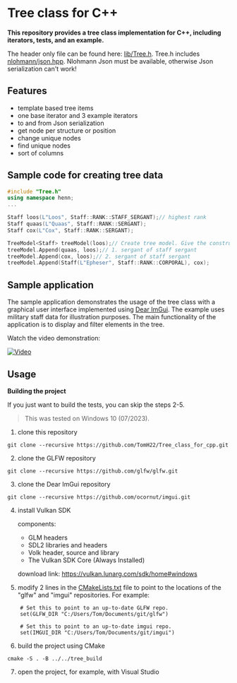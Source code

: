 # Tree class for C++
**This repository provides a tree class implementation for C++, including iterators, tests, and an example.**

The header only file can be found here: [lib/Tree.h](/lib/Tree.h).
Tree.h includes [nlohmann/json.hpp](https://github.com/nlohmann/json). Nlohmann Json must be available, otherwise Json serialization can't work!

## Features
- template based tree items
- one base iterator and 3 example iterators
- to and from Json serialization
- get node per structure or position
- change unique nodes
- find unique nodes
- sort of columns
  
## Sample code for creating tree data ##
```C++
#include "Tree.h"
using namespace henn;
...

Staff loos(L"Loos", Staff::RANK::STAFF_SERGANT);// highest rank
Staff quaas(L"Quaas", Staff::RANK::SERGANT);
Staff cox(L"Cox", Staff::RANK::SERGANT);

TreeModel<Staff> treeModel(loos);// Create tree model. Give the constructor also root element.
treeModel.Append(quaas, loos);// 1. sergant of staff sergant
treeModel.Append(cox, loos);// 2. sergant of staff sergant
treeModel.Append(Staff(L"Epheser", Staff::RANK::CORPORAL), cox);
```
## Sample application ##
The sample application demonstrates the usage of the tree class with a graphical user interface implemented using [Dear ImGui](https://github.com/ocornut/imgui). The example uses military staff data for illustration purposes. The main functionality of the application is to display and filter elements in the tree.

Watch the video demonstration: 

[![Video](https://img.youtube.com/vi/whSA_vjmbig/0.jpg)](https://www.youtube.com/watch?v=whSA_vjmbig)

## Usage
**Building the project**

If you just want to build the tests,  you can skip the steps 2-5.

>This was tested on Windows 10 (07/2023).

1. clone this repository
```
git clone --recursive https://github.com/TomH22/Tree_class_for_cpp.git 
```
2. clone the GLFW repository
```
git clone --recursive https://github.com/glfw/glfw.git
```
3. clone the Dear ImGui repository
```
git clone --recursive https://github.com/ocornut/imgui.git
```
4. install Vulkan SDK

   components:

   - GLM headers
   - SDL2 libraries and headers
   - Volk header, source and library
   - The Vulkan SDK Core (Always Installed)
  
   download link: https://vulkan.lunarg.com/sdk/home#windows

5. modify 2 lines in the [CMakeLists.txt](CMakeLists.txt) file to point to the locations of the "glfw" and "imgui" repositories. For example: 
```
    # Set this to point to an up-to-date GLFW repo.
    set(GLFW_DIR "C:/Users/Tom/Documents/git/glfw")

    # Set this to point to an up-to-date imgui repo.
    set(IMGUI_DIR "C:/Users/Tom/Documents/git/imgui")
```
6. build the project using CMake
```
cmake -S . -B ../../tree_build
```
7. open the project, for example, with Visual Studio
